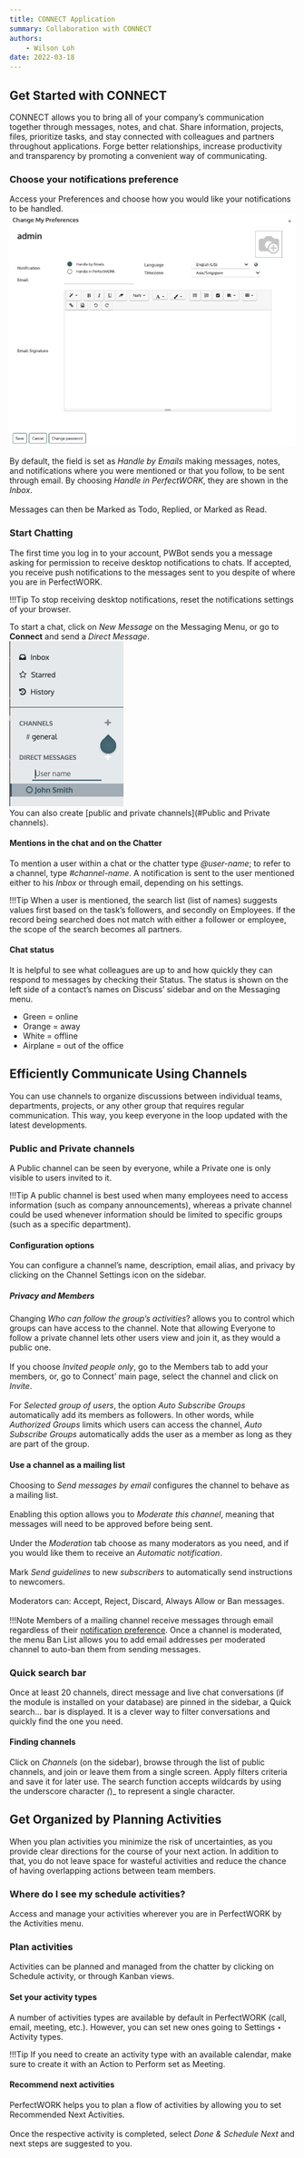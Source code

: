 ```yaml
---
title: CONNECT Application
summary: Collaboration with CONNECT
authors:
    - Wilson Loh
date: 2022-03-18
---
```

## Get Started with CONNECT

CONNECT allows you to bring all of your company’s communication together through messages, notes, and chat. Share information, projects, files, prioritize tasks, and stay connected with colleagues and partners throughout applications. Forge better relationships, increase productivity and transparency by promoting a convenient way of communicating.


### Choose your notifications preference

Access your Preferences and choose how you would like your notifications to be handled.
<br>
![](2022-03-18-15-20-41.png)
<br>

By default, the field is set as _Handle by Emails_ making messages, notes, and notifications where you were mentioned or that you follow, to be sent through email. By choosing _Handle in PerfectWORK_, they are shown in the _Inbox_.
<br><br>
Messages can then be Marked as Todo, Replied, or Marked as Read.

### Start Chatting

The first time you log in to your account, PWBot sends you a message asking for permission to receive desktop notifications to chats. If accepted, you receive push notifications to the messages sent to you despite of where you are in PerfectWORK.

!!!Tip
    To stop receiving desktop notifications, reset the notifications settings of your browser.

To start a chat, click on _New Message_ on the Messaging Menu, or go to **Connect** and send a _Direct Message_.
<br >
![](2022-03-18-15-28-35.png)
<br>
You can also create [public and private channels](#Public and Private channels).

#### Mentions in the chat and on the Chatter
To mention a user within a chat or the chatter type _@user-name_; to refer to a channel, type _#channel-name_.
A notification is sent to the user mentioned either to his _Inbox_ or through email, depending on his settings.

!!!Tip
    When a user is mentioned, the search list (list of names) suggests values first based on the task’s followers, and secondly on Employees. If the record being searched does not match with either a follower or employee, the scope of the search becomes all partners.

#### Chat status
It is helpful to see what colleagues are up to and how quickly they can respond to messages by checking their Status. The status is shown on the left side of a contact’s names on Discuss’ sidebar and on the Messaging menu.

- Green = online
- Orange = away
- White = offline
- Airplane = out of the office

## Efficiently Communicate Using Channels
You can use channels to organize discussions between individual teams, departments, projects, or any other group that requires regular communication. This way, you keep everyone in the loop updated with the latest developments.

### Public and Private channels
A Public channel can be seen by everyone, while a Private one is only visible to users invited to it.


!!!Tip
    A public channel is best used when many employees need to access information (such as company announcements), whereas a private channel could be used whenever information should be limited to specific groups (such as a specific department).

#### Configuration options
You can configure a channel’s name, description, email alias, and privacy by clicking on the Channel Settings icon on the sidebar.

##### Privacy and Members
Changing _Who can follow the group’s activities_? allows you to control which groups can have access to the channel. Note that allowing Everyone to follow a private channel lets other users view and join it, as they would a public one.
<br><br>
If you choose _Invited people only_, go to the Members tab to add your members, or, go to Connect’ main page, select the channel and click on _Invite_.
<br><br>
For _Selected group of users_, the option _Auto Subscribe Groups_ automatically add its members as followers. In other words, while _Authorized Groups_ limits which users can access the channel, _Auto Subscribe Groups_ automatically adds the user as a member as long as they are part of the group.

#### Use a channel as a mailing list
Choosing to _Send messages by email_ configures the channel to behave as a mailing list.
<br><br>
Enabling this option allows you to _Moderate this channel_, meaning that messages will need to be approved before being sent.
<br><br>
Under the _Moderation_ tab choose as many moderators as you need, and if you would like them to receive an _Automatic notification_.
<br><br>
Mark _Send guidelines_ to new _subscribers_ to automatically send instructions to newcomers.
<br><br>
Moderators can: Accept, Reject, Discard, Always Allow or Ban messages.
<br><br>
!!!Note
    Members of a mailing channel receive messages through email regardless of their [notification preference](#choose-your-notifications-preference).
Once a channel is moderated, the menu Ban List allows you to add email addresses per moderated channel to auto-ban them from sending messages.

### Quick search bar
Once at least 20 channels, direct message and live chat conversations (if the module is installed on your database) are pinned in the sidebar, a Quick search… bar is displayed. It is a clever way to filter conversations and quickly find the one you need.

#### Finding channels
Click on _Channels_ (on the sidebar), browse through the list of public channels, and join or leave them from a single screen.
Apply filters criteria and save it for later use. The search function accepts wildcards by using the underscore character _(_)_ to represent a single character.

## Get Organized by Planning Activities
When you plan activities you minimize the risk of uncertainties, as you provide clear directions for the course of your next action. In addition to that, you do not leave space for wasteful activities and reduce the chance of having overlapping actions between team members.

### Where do I see my schedule activities?
Access and manage your activities wherever you are in PerfectWORK by the Activities menu.

### Plan activities
Activities can be planned and managed from the chatter by clicking on Schedule activity, or through Kanban views.

#### Set your activity types
A number of activities types are available by default in PerfectWORK (call, email, meeting, etc.). However, you can set new ones going to Settings ‣ Activity types.

!!!Tip
    If you need to create an activity type with an available calendar, make sure to create it with an Action to Perform set as Meeting.

#### Recommend next activities
PerfectWORK helps you to plan a flow of activities by allowing you to set Recommended Next Activities.
<br><br>
Once the respective activity is completed, select _Done & Schedule Next_ and next steps are suggested to you.


